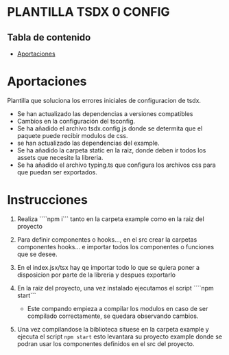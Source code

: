 # PLANTILLA TSDX 0 CONFIG

## Tabla de contenido

- [Aportaciones](#aportaciones)


# Aportaciones

Plantilla que soluciona los errores iniciales de configuracion de tsdx.

  - Se han actualizado las dependencias a versiones compatibles 
  - Cambios en la configuración del tsconfig.
  - Se ha añadido el archivo tsdx.config.js donde se determita que el paquete puede recibir modulos de css.
  - se han actualizado las dependencias del example.
  - Se ha añadido la carpeta static en la raiz, donde deben ir todos los assets que necesite la libreria.
  - Se ha añadido el archivo typing.ts que configura los archivos css para que puedan ser exportados.
  
# Instrucciones 

1. Realiza ````npm i``` tanto en la carpeta example como en la raiz del proyecto
2. Para definir componentes o hooks..., en el src crear la carpetas componentes hooks... e importar todos los componentes o funciones que se desee.
3. En el index.jsx/tsx hay qe importar todo lo que se quiera poner a disposicion por parte de la libreria y despues exportarlo 
4. En la raiz del proyecto, una vez instalado ejecutamos el script ````npm start```
   
   - Este compando empieza a compilar los modulos en caso de ser compilado correctamente, se quedara observando cambios.

5. Una vez compilandose la biblioteca situese en la carpeta example y ejecuta el script ```npm start``` esto levantara su proyecto example donde se podran usar los componentes definidos en el src del proyecto.